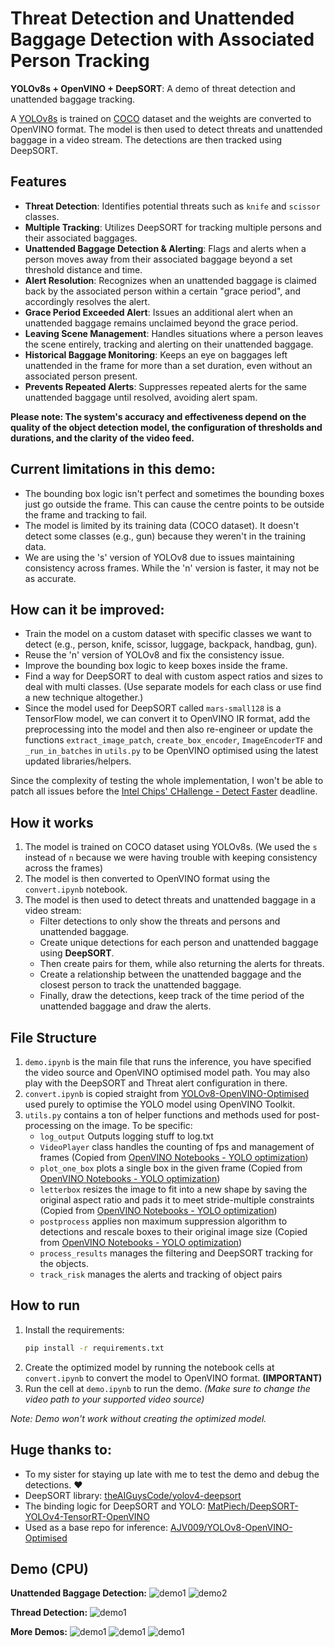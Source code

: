 # Threat Detection and Unattended Baggage Detection with Associated Person Tracking
__YOLOv8s + OpenVINO + DeepSORT__: A demo of threat detection and unattended baggage tracking. 

A [YOLOv8s](https://docs.ultralytics.com/tasks/detect/) is trained on [COCO](https://cocodataset.org) dataset and the weights are converted to OpenVINO format. The model is then used to detect threats and unattended baggage in a video stream. The detections are then tracked using DeepSORT.

## Features
- **Threat Detection**: Identifies potential threats such as `knife` and `scissor` classes.
- **Multiple Tracking**: Utilizes DeepSORT for tracking multiple persons and their associated baggages.
- **Unattended Baggage Detection & Alerting**: Flags and alerts when a person moves away from their associated baggage beyond a set threshold distance and time.
- **Alert Resolution**: Recognizes when an unattended baggage is claimed back by the associated person within a certain "grace period", and accordingly resolves the alert.
- **Grace Period Exceeded Alert**: Issues an additional alert when an unattended baggage remains unclaimed beyond the grace period.
- **Leaving Scene Management**: Handles situations where a person leaves the scene entirely, tracking and alerting on their unattended baggage.
- **Historical Baggage Monitoring**: Keeps an eye on baggages left unattended in the frame for more than a set duration, even without an associated person present.
- **Prevents Repeated Alerts**: Suppresses repeated alerts for the same unattended baggage until resolved, avoiding alert spam.

__Please note: The system's accuracy and effectiveness depend on the quality of the object detection model, the configuration of thresholds and durations, and the clarity of the video feed.__

## Current limitations in this demo:
- The bounding box logic isn't perfect and sometimes the bounding boxes just go outside the frame. This can cause the centre points to be outside the frame and tracking to fail.
- The model is limited by its training data (COCO dataset). It doesn't detect some classes (e.g., gun) because they weren't in the training data.
- We are using the 's' version of YOLOv8 due to issues maintaining consistency across frames. While the 'n' version is faster, it may not be as accurate.

## How can it be improved:
- Train the model on a custom dataset with specific classes we want to detect (e.g., person, knife, scissor, luggage, backpack, handbag, gun).
- Reuse the 'n' version of YOLOv8 and fix the consistency issue.
- Improve the bounding box logic to keep boxes inside the frame.
- Find a way for DeepSORT to deal with custom aspect ratios and sizes to deal with multi classes. (Use separate models for each class or use find a new technique altogether.)
- Since the model used for DeepSORT called `mars-small128` is a TensorFlow model, we can convert it to OpenVINO IR format, add the preprocessing into the model and then also re-engineer or update the functions `extract_image_patch`, `create_box_encoder`, `ImageEncoderTF` and `_run_in_batches` in `utils.py` to be OpenVINO optimised using the latest updated libraries/helpers.
  
Since the complexity of testing the whole implementation, I won't be able to patch all issues before the [Intel Chips' CHallenge - Detect Faster](https://events.hackster.io/chips-challenge/) deadline.

## How it works
1. The model is trained on COCO dataset using YOLOv8s. (We used the `s` instead of `n` because we were having trouble with keeping consistency across the frames)
2. The model is then converted to OpenVINO format using the `convert.ipynb` notebook.
3. The model is then used to detect threats and unattended baggage in a video stream:
    - Filter detections to only show the threats and persons and unattended baggage.
    - Create unique detections for each person and unattended baggage using __DeepSORT__.
    - Then create pairs for them, while also returning the alerts for threats.
    - Create a relationship between the unattended baggage and the closest person to track the unattended baggage.
    - Finally, draw the detections, keep track of the time period of the unattended baggage and draw the alerts.
  
## File Structure
1. `demo.ipynb` is the main file that runs the inference, you have specified the video source and OpenVINO optimised model path. You may also play with the DeepSORT and Threat alert configuration in there.
2. `convert.ipynb` is copied straight from [YOLOv8-OpenVINO-Optimised](https://github.com/AJV009/YOLOv8-OpenVINO-Optimised) used purely to optimise the YOLO model using OpenVINO Toolkit.
3. `utils.py` contains a ton of helper functions and methods used for post-processing on the image. To be specific:
    - `log_output` Outputs logging stuff to log.txt
    - `VideoPlayer` class handles the counting of fps and management of frames (Copied from [OpenVINO Notebooks - YOLO optimization](https://github.com/openvinotoolkit/openvino_notebooks/blob/main/notebooks/230-yolov8-optimization/230-yolov8-optimization.ipynb))
    - `plot_one_box` plots a single box in the given frame (Copied from [OpenVINO Notebooks - YOLO optimization](https://github.com/openvinotoolkit/openvino_notebooks/blob/main/notebooks/230-yolov8-optimization/230-yolov8-optimization.ipynb))
    - `letterbox` resizes the image to fit into a new shape by saving the original aspect ratio and pads it to meet stride-multiple constraints (Copied from [OpenVINO Notebooks - YOLO optimization](https://github.com/openvinotoolkit/openvino_notebooks/blob/main/notebooks/230-yolov8-optimization/230-yolov8-optimization.ipynb))
    - `postprocess` applies non maximum suppression algorithm to detections and rescale boxes to their original image size (Copied from [OpenVINO Notebooks - YOLO optimization](https://github.com/openvinotoolkit/openvino_notebooks/blob/main/notebooks/230-yolov8-optimization/230-yolov8-optimization.ipynb))
    - `process_results` manages the filtering and DeepSORT tracking for the objects.
    - `track_risk` manages the alerts and tracking of object pairs

## How to run
1. Install the requirements:
    ```bash
    pip install -r requirements.txt
    ```
2. Create the optimized model by running the notebook cells at `convert.ipynb` to convert the model to OpenVINO format. **(IMPORTANT)**
2. Run the cell at `demo.ipynb` to run the demo. _(Make sure to change the video path to your supported video source)_
    
_Note: Demo won't work without creating the optimized model._

## Huge thanks to:
- To my sister for staying up late with me to test the demo and debug the detections. :heart:
- DeepSORT library: [theAIGuysCode/yolov4-deepsort](https://github.com/theAIGuysCode/yolov4-deepsort)
- The binding logic for DeepSORT and YOLO: [MatPiech/DeepSORT-YOLOv4-TensorRT-OpenVINO](https://github.com/MatPiech/DeepSORT-YOLOv4-TensorRT-OpenVINO)
- Used as a base repo for inference: [AJV009/YOLOv8-OpenVINO-Optimised](https://github.com/AJV009/YOLOv8-OpenVINO-Optimised)

## Demo (CPU)

__Unattended Baggage Detection:__
![demo1](demoImages/demo1.png)
![demo2](demoImages/demo2.png)

__Thread Detection:__
![demo1](demoImages/demo3.png)

__More Demos:__
![demo1](demoImages/demo4.png)
![demo1](demoImages/demo5.png)
![demo1](demoImages/demo6.png)
